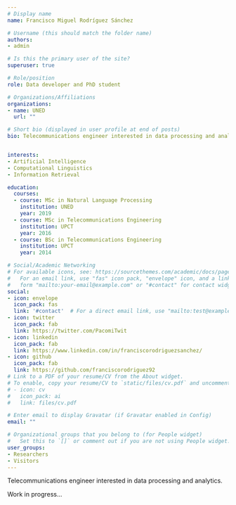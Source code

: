 ```yaml
---
# Display name
name: Francisco Miguel Rodríguez Sánchez

# Username (this should match the folder name)
authors:
- admin

# Is this the primary user of the site?
superuser: true

# Role/position
role: Data developer and PhD student

# Organizations/Affiliations
organizations:
- name: UNED
  url: ""

# Short bio (displayed in user profile at end of posts)
bio: Telecommunications engineer interested in data processing and analytics. 


interests:
- Artificial Intelligence
- Computational Linguistics
- Information Retrieval

education:
  courses:
  - course: MSc in Natural Language Processing
    institution: UNED
    year: 2019
  - course: MSc in Telecommunications Engineering
    institution: UPCT
    year: 2016
  - course: BSc in Telecommunications Engineering
    institution: UPCT
    year: 2014

# Social/Academic Networking
# For available icons, see: https://sourcethemes.com/academic/docs/page-builder/#icons
#   For an email link, use "fas" icon pack, "envelope" icon, and a link in the
#   form "mailto:your-email@example.com" or "#contact" for contact widget.
social:
- icon: envelope
  icon_pack: fas
  link: '#contact'  # For a direct email link, use "mailto:test@example.org".
- icon: twitter
  icon_pack: fab
  link: https://twitter.com/PacomiTwit
- icon: linkedin
  icon_pack: fab
  link: https://www.linkedin.com/in/franciscorodriguezsanchez/
- icon: github
  icon_pack: fab
  link: https://github.com/franciscorodriguez92
# Link to a PDF of your resume/CV from the About widget.
# To enable, copy your resume/CV to `static/files/cv.pdf` and uncomment the lines below.
# - icon: cv
#   icon_pack: ai
#   link: files/cv.pdf

# Enter email to display Gravatar (if Gravatar enabled in Config)
email: ""

# Organizational groups that you belong to (for People widget)
#   Set this to `[]` or comment out if you are not using People widget.
user_groups:
- Researchers
- Visitors
---
```


Telecommunications engineer interested in data processing and analytics. 



Work in progress...
